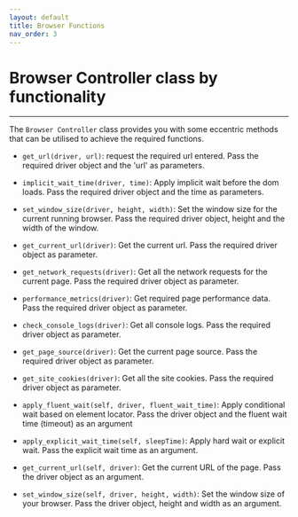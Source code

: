 ```yaml
---
layout: default
title: Browser Functions
nav_order: 3
---
```


# Browser Controller class by functionality
--------------------------------------------------------------------
The `Browser Controller` class provides you with some eccentric methods that can be utilised to achieve the required functions.

* `get_url(driver, url)`: request the required url entered. Pass the required driver object and the 'url' as parameters.

* `implicit_wait_time(driver, time)`: Apply implicit wait before the dom loads. Pass the required driver object and the time as parameters.

* `set_window_size(driver, height, width)`: Set the window size for the current running browser. Pass the required driver object, height and the width of the window.

* `get_current_url(driver)`: Get the current url. Pass the required driver object as parameter.

* `get_network_requests(driver)`: Get all the network requests for the current page. Pass the required driver object as parameter.

* `performance_metrics(driver)`: Get required page performance data. Pass the required driver object as parameter.

* `check_console_logs(driver)`: Get all console logs. Pass the required driver object as parameter.

* `get_page_source(driver)`: Get the current page source. Pass the required driver object as parameter.

* `get_site_cookies(driver)`: Get all the site cookies. Pass the required driver object as parameter.

* `apply_fluent_wait(self, driver, fluent_wait_time)`: Apply conditional wait based on element locator. Pass the driver object and the fluent wait time (timeout) as an argument

* `apply_explicit_wait_time(self, sleepTime)`: Apply hard wait or explicit wait. Pass the explicit wait time as an argument.

* `get_current_url(self, driver)`: Get the current URL of the page. Pass the driver object as an argument.

* `set_window_size(self, driver, height, width)`: Set the window size of your browser. Pass the driver object, height and width as an argument.